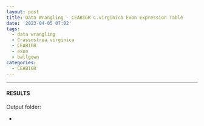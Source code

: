 ```yaml
---
layout: post
title: Data Wrangling - CEABIGR C.virginica Exon Expression Table
date: '2023-04-05 07:02'
tags: 
  - data wrangling
  - Crassostrea virginica
  - CEABIGR
  - exon
  - ballgown
categories: 
  - CEABIGR
---
```




---

#### RESULTS

Output folder:

- []()

